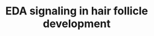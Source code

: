 ---
annotations:
- id: PW:0000003
  parent: signaling pathway
  type: Pathway Ontology
  value: signaling pathway
- id: PW:0000499
  parent: signaling pathway
  type: Pathway Ontology
  value: nuclear factor kappa B signaling pathway
- id: CL:0002559
  parent: native cell
  type: Cell Type Ontology
  value: hair follicle cell
- id: PW:0000619
  parent: signaling pathway
  type: Pathway Ontology
  value: altered nuclear factor kappa B signaling pathway
authors:
- Khanspers
- Egonw
- Eweitz
description: EDA protein regulation of hair follicle growth and differentiation through
  activation Nf-kB pathway occurring by binding of p65/p50 complex. The new protein
  complex of Nf-kB/p65/p50 activates Wnt and Bmp pathway inhibitors stopping induction/patterning.
  Nf-kB complex then binds with Ltb and Shh to activate pathways for growth and differentiation.
  This pathway is based on figure 4 from Cui et al.
last-edited: 2021-05-07
ndex: 76a1159d-8b68-11eb-9e72-0ac135e8bacf
organisms:
- Homo sapiens
redirect_from:
- /index.php/Pathway:WP3930
- /instance/WP3930
- /instance/WP3930_r116431
revision: r116431
schema-jsonld:
- '@context': https://schema.org/
  '@id': https://wikipathways.github.io/pathways/WP3930.html
  '@type': Dataset
  creator:
    '@type': Organization
    name: WikiPathways
  description: EDA protein regulation of hair follicle growth and differentiation
    through activation Nf-kB pathway occurring by binding of p65/p50 complex. The
    new protein complex of Nf-kB/p65/p50 activates Wnt and Bmp pathway inhibitors
    stopping induction/patterning. Nf-kB complex then binds with Ltb and Shh to activate
    pathways for growth and differentiation. This pathway is based on figure 4 from
    Cui et al.
  keywords:
  - BMP1
  - DKK1
  - DKK4
  - EDA
  - EDAR
  - EDARADD
  - GLI1
  - LTB
  - PTCH1
  - RELB
  - SHH
  - SOSTDC1
  - WNT3
  license: CC0
  name: EDA signaling in hair follicle development
seo: CreativeWork
title: EDA signaling in hair follicle development
wpid: WP3930
---